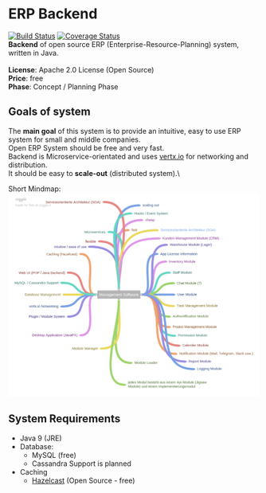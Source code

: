 # ERP Backend

[![Build Status](https://travis-ci.org/leeks-and-dragons/leeks-and-dragons.svg?branch=master)](https://travis-ci.org/leeks-and-dragons/leeks-and-dragons) 
[![Coverage Status](https://coveralls.io/repos/github/open-erp-systems/erp-backend/badge.svg?branch=master)](https://coveralls.io/github/open-erp-systems/erp-backend?branch=master)
\
**Backend** of open source ERP (Enterprise-Resource-Planning) system, written in Java.\
\
**License**: Apache 2.0 License (Open Source)\
**Price**: free\
**Phase**: Concept / Planning Phase

## Goals of system

The **main goal** of this system is to provide an intuitive, easy to use ERP system for small and middle companies.\
Open ERP System should be free and very fast.\
Backend is Microservice-orientated and uses [vertx.io](http://vertx.io) for networking and distribution.\
It should be easy to **scale-out** (distributed system).\

Short Mindmap:
![Open ERP System](./docs/Management_Software.png)

## System Requirements

  - Java 9 (JRE)
  - Database:
      * MySQL (free)
      * Cassandra Support is planned
  - Caching
      * [Hazelcast](http://hazelcast.org) (Open Source - free)